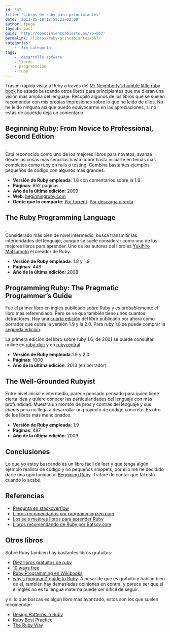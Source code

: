 ```yaml
---
id: 567
title: 'Libros de ruby para principiantes'
date: '2013-05-18T18:59:21+02:00'
author: fpuga
layout: post
guid: 'http://conocimientoabierto.es/?p=567'
permalink: /libros-ruby-principiantes/567/
categories:
    - 'Sin categoría'
tags:
    - 'desarrollo sofware'
    - libros
    - programación
    - ruby
---
```


Tras mi rápida visita a Ruby a través del [Mr Neighborly’s humble little ruby book](http://conocimientoabierto.es/libro-mr-neighborlys-humble-little-ruby-book/555/) he estado buscando otros libros para principiantes que me dieran una visión más amplia del lenguaje. Recopilo algunos de los libros que se suelen recomendar con mis propias impresiones sobre lo que he leído de ellos. No he leído ninguna así que puedo equivocarme en las apreciaciones, si no estás de acuerdo deja un comentario.

## Beginning Ruby: From Novice to Professional, Second Edition

.  
Está reconocido como uno de los mejores libros para novatos, avanza desde las cosas más sencillas hasta cubrir hasta iniciarte en temás más complejos como ruby on rails o testing. Combina bastantes ejemplos pequeños de código con algunos más grandes.

- **Versión de Ruby empleada**: 1.8 con comentarios sobre la 1.9
- **Páginas**: 652 páginas.
- **Año de la última edición**: 2009
- **Web**: [beginningruby.com](http://beginningruby.org/)
- **Gente que lo comparte**: [Por torrent](http://kat.ph/beginning-ruby-from-novice-to-professional-2nd-edition-jul-2009-ebook-bbl-t2839249.html). [Por descarga directa](http://www.wowebook.com/book/beginning-ruby-from-novice-to-professional-2nd-edition/)

## The Ruby Programming Language

.  
Considerado más bien de nivel intermedio, busca transmitir las interioridades del lenguaje, aunque se suele considerar como uno de los mejores libros para aprender. Uno de los autores del libro es [Yukihiro Matsumoto](http://en.wikipedia.org/wiki/Yukihiro_Matsumoto) el creador de Ruby.

- **Versión de Ruby empleada**: 1.8 y 1.9
- **Páginas**: 448
- **Año de la última edición**: 2008

## Programming Ruby: The Pragmatic Programmer’s Guide

Fue el primer libro en inglés publicado sobre Ruby y es probablemente el libro más referenciado. Pero se ve que también tiene unos cuantos detractores. Hay una [cuarta edición](http://pragprog.com/book/ruby4/programming-ruby-1-9-2-0) del libro publicado por ahora como borrador que cubre la versión 1.9 y la 2.0. Para ruby 1.8 se puede comprar la [segunda edición](http://pragprog.com/book/ruby/programming-ruby).

La primera edición del libro sobre ruby 1.6, de 2001 se puede consultar online en [ruby-doc](http://www.ruby-doc.org/docs/ProgrammingRuby/) y en [rubycentral](http://www.rubycentral.com/pickaxe/)

- **Versión de Ruby empleada**:1.9 y 2.0
- **Páginas**: 1000
- **Año de la última edición**: 2013 (en borrador)

## The Well-Grounded Rubyist

Entre nivel inicial e intermedio, parece pensado pensado para quien tiene cierta idea y quiere conocer las particularidades del lenguaje con más profundidad. Muestra un montón de pros y contras del lenguaje y sus *idioms* pero no llega a desarrollar un proyecto de código concreto. Es otro de los libros más mencionados.

- **Versión de Ruby empleada**: 1.9
- **Páginas**: 487
- **Año de la última edición**: 2009

## Conclusiones

Lo que yo estoy buscando es un libro fácil de leer y que tenga algún ejemplo realista de código y no pequeños snippets, por ello me he decidido darle una oportunidad al [Beggining Ruby](http://beginningruby.org/). Trataré de contar que tal está cuando lo acabé.

## Referencias

- [Pregunta en stackoverflow](http://stackoverflow.com/questions/1386469/ruby-and-ruby-on-rails-book-recommendations)
- [Libros recomendados por programmingzen.com](http://programmingzen.com/ruby-and-rails-recommended-books/)
- [Los seis mejores libros para aprender Ruby](http://blog.mediumequalsmessage.com/6-best-learning-ruby-books)
- [Libros recomendando de Ruby por Batsov.com](http://batsov.com/articles/2011/05/17/recommended-ruby-books/)

## Otros libros

Sobre Ruby también hay bastantes libros gratuítos:

- [Diez libros gratuítos de ruby](http://readwrite.com/2011/04/08/10-free-e-books-on-ruby-for-be)
- [10 ways free](http://ruby.about.com/od/tutorialsontheweb/tp/10waysfree.htm)
- [Ruby Programming en Wikibooks](http://en.wikibooks.org/wiki/Ruby_Programming)
- [why’s (poignant) guide to Ruby](http://www.robbyonrails.com/articles/2005/09/13/why%E2%80%99s-poignant-guide-to-ruby-in-pdf-form). A pesar de que es gratuito y hablan bien de él, también hay demasiadas opiniones en contra, y parece ser que si el inglés no es tu lengua materna puede ser difícil de seguir.

y si lo que buscas es algún libro más avanzado, estos son los que suelen recomendar:

- [Design Patterns in Ruby](http://www.informit.com/store/product.aspx?isbn=0321490452)
- [Ruby Best Practice](http://oreilly.com/catalog/9780596523008/)
- [The Ruby Way](http://rads.stackoverflow.com/amzn/click/0672328844)